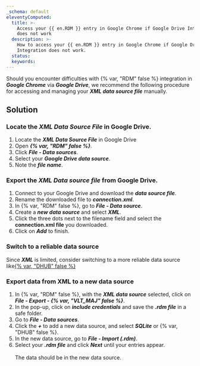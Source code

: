 ```yaml
---
_schema: default
eleventyComputed:
  title: >-
    Access your {{ en.RDM }} entry in Google Chrome if Google Drive Integration
    does not work
  description: >-
    How to access your {{ en.RDM }} entry in Google Chrome if Google Drive
    Integration does not work.
  status:
  keywords:
---
```

Should you encounter difficulties with {% var, "RDM" false %} integration in ***Google Chrome*** via ***Google Drive***, we recommend the following procedure for accessing and managing your ***XML data source file*** manually.

## Solution

### Locate the ***XML Data Source File*** in Google Drive.

1. Locate the ***XML Data Source File*** in Google Drive
2. Open ***{% var, "RDM" false %}***.
3. Click ***File - Data sources***.
4. Select your ***Google Drive data source***.
5. Note the ***file name***.

### Export the ***XML Data source file*** from Google Drive.

1. Connect to your Google Drive and download the ***data source file***.
2. Rename the downloaded file to ***connection.xml***.
3. In {% var, "RDM" false %}, go to ***File - Data source***.
4. Create a ***new data source*** and select ***XML***.
5. Click the three dots next to the filename field and select the **connection.xml file** you downloaded.
6. Click on ***Add*** to finish.

### Switch to a reliable data source

Since ***XML*** is limited, consider switching to a more reliable data source like[{% var, "DHUB" false %}](t/hub/getting-started/create-hub/)

### Export data from XML to a new data source

1. In {% var, "RDM" false %}, with the ***XML data source*** selected, click on ***File - Export - {% var, "VLT_MAJ" false %}***.
2. In the pop-up, click on ***include credentials*** and save the ***.rdm file*** in a safe folder.
3. Go to ***File - Data sources***.
4. Click the ***\+*** to add a new data source, and select ***SQLite*** or {% var, "DHUB" false %}.
5. In the new data source, go to ***File - Import (.rdm)***.
6. Select your ***.rdm file*** and click ***Next*** until your entries appear.<br><br>The data should be in the new data source.<br>

&nbsp;